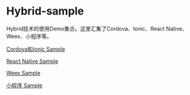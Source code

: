 # Hybrid-sample
Hybrid技术的使用Demo集合。这里汇集了Cordova、Ionic、React Native、Weex、小程序等。



[Cordova和Ionic Sample](ionic_demos)

[React Native Sample](rn_demos)

[Weex Sample](weex_demos)

[小程序 Sample](weixin_demos)